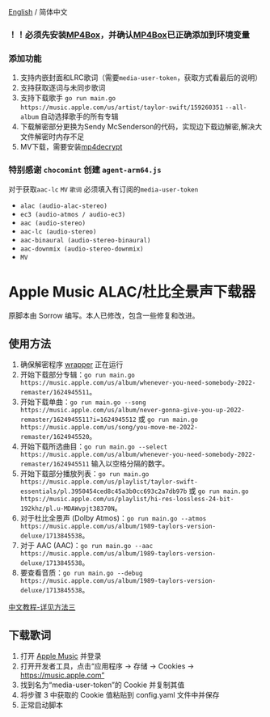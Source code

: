 [English](./README.md) / 简体中文

### ！！必须先安装[MP4Box](https://gpac.io/downloads/gpac-nightly-builds/)，并确认[MP4Box](https://gpac.io/downloads/gpac-nightly-builds/)已正确添加到环境变量

### 添加功能

1. 支持内嵌封面和LRC歌词（需要`media-user-token`，获取方式看最后的说明）
2. 支持获取逐词与未同步歌词
3. 支持下载歌手 `go run main.go https://music.apple.com/us/artist/taylor-swift/159260351` `--all-album` 自动选择歌手的所有专辑
4. 下载解密部分更换为Sendy McSenderson的代码，实现边下载边解密,解决大文件解密时内存不足
5. MV下载，需要安装[mp4decrypt](https://www.bento4.com/downloads/)

### 特别感谢 `chocomint` 创建 `agent-arm64.js`
对于获取`aac-lc` `MV` `歌词` 必须填入有订阅的`media-user-token`

- `alac (audio-alac-stereo)`
- `ec3 (audio-atmos / audio-ec3)`
- `aac (audio-stereo)`
- `aac-lc (audio-stereo)`
- `aac-binaural (audio-stereo-binaural)`
- `aac-downmix (audio-stereo-downmix)`
- `MV`

# Apple Music ALAC/杜比全景声下载器

原脚本由 Sorrow 编写。本人已修改，包含一些修复和改进。

## 使用方法
1. 确保解密程序 [wrapper](https://github.com/zhaarey/wrapper) 正在运行
2. 开始下载部分专辑：`go run main.go https://music.apple.com/us/album/whenever-you-need-somebody-2022-remaster/1624945511`。
3. 开始下载单曲：`go run main.go --song https://music.apple.com/us/album/never-gonna-give-you-up-2022-remaster/1624945511?i=1624945512` 或 `go run main.go https://music.apple.com/us/song/you-move-me-2022-remaster/1624945520`。
4. 开始下载所选曲目：`go run main.go --select https://music.apple.com/us/album/whenever-you-need-somebody-2022-remaster/1624945511` 输入以空格分隔的数字。
5. 开始下载部分播放列表：`go run main.go https://music.apple.com/us/playlist/taylor-swift-essentials/pl.3950454ced8c45a3b0cc693c2a7db97b` 或 `go run main.go https://music.apple.com/us/playlist/hi-res-lossless-24-bit-192khz/pl.u-MDAWvpjt38370N`。
6. 对于杜比全景声 (Dolby Atmos)：`go run main.go --atmos https://music.apple.com/us/album/1989-taylors-version-deluxe/1713845538`。
7. 对于 AAC (AAC)：`go run main.go --aac https://music.apple.com/us/album/1989-taylors-version-deluxe/1713845538`。
8. 要查看音质：`go run main.go --debug https://music.apple.com/us/album/1989-taylors-version-deluxe/1713845538`。

[中文教程-详见方法三](https://telegra.ph/Apple-Music-Alac高解析度无损音乐下载教程-04-02-2)

## 下载歌词

1. 打开 [Apple Music](https://music.apple.com) 并登录
2. 打开开发者工具，点击“应用程序 -> 存储 -> Cookies -> https://music.apple.com”
3. 找到名为“media-user-token”的 Cookie 并复制其值
4. 将步骤 3 中获取的 Cookie 值粘贴到 config.yaml 文件中并保存
5. 正常启动脚本
